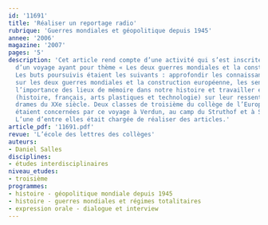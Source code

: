 ```yaml
---
id: '11691'
title: 'Réaliser un reportage radio'
rubrique: 'Guerres mondiales et géopolitique depuis 1945'
annee: '2006'
magazine: '2007'
pages: '5'
description: 'Cet article rend compte d’une activité qui s’est inscrite dans le cadre
  d’un voyage ayant pour thème « Les deux guerres mondiales et la construction européenne ».
  Les buts poursuivis étaient les suivants : approfondir les connaissances des élèves
  sur les deux guerres mondiales et la construction européenne, les sensibiliser à
  l’importance des lieux de mémoire dans notre histoire et travailler en interdisciplinarité
  (histoire, français, arts plastiques et technologie) sur leur ressenti face aux
  drames du XXe siècle. Deux classes de troisième du collège de l’Europe de Bourg-de-Péage
  étaient concernées par ce voyage à Verdun, au camp du Struthof et à Strasbourg.
  L’une d’entre elles était chargée de réaliser des articles.'
article_pdf: '11691.pdf'
revue: 'L’école des lettres des collèges'
auteurs:
- Daniel Salles
disciplines:
- études interdisciplinaires
niveau_etudes:
- troisième
programmes:
- histoire - géopolitique mondiale depuis 1945
- histoire - guerres mondiales et régimes totalitaires
- expression orale - dialogue et interview
---
```

